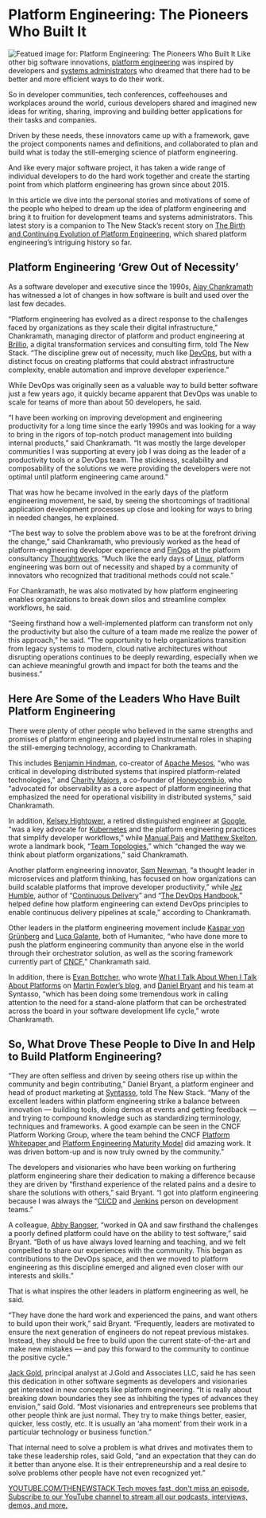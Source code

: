 # Platform Engineering: The Pioneers Who Built It
![Featued image for: Platform Engineering: The Pioneers Who Built It](https://cdn.thenewstack.io/media/2024/12/ffd48fff-getty-images-qozmdnkckeo-unsplash-1-1024x586.jpg)
Like other big software innovations, [platform engineering](https://thenewstack.io/platform-engineering/) was inspired by developers and [systems administrators](https://thenewstack.io/syslinuxos-a-linux-distro-for-system-administrators/) who dreamed that there had to be better and more efficient ways to do their work.

So in developer communities, tech conferences, coffeehouses and workplaces around the world, curious developers shared and imagined new ideas for writing, sharing, improving and building better applications for their tasks and companies.

Driven by these needs, these innovators came up with a framework, gave the project components names and definitions, and collaborated to plan and build what is today the still-emerging science of platform engineering.

And like every major software project, it has taken a wide range of individual developers to do the hard work together and create the starting point from which platform engineering has grown since about 2015.

In this article we dive into the personal stories and motivations of some of the people who helped to dream up the idea of platform engineering and bring it to fruition for development teams and systems administrators. This latest story is a companion to The New Stack’s recent story on [The Birth and Continuing Evolution of Platform Engineering](https://thenewstack.io/the-birth-and-continuing-evolution-of-platform-engineering/), which shared platform engineering’s intriguing history so far.

## Platform Engineering ‘Grew Out of Necessity’
As a software developer and executive since the 1990s, [Ajay Chankramath](https://www.linkedin.com/in/chankramath/) has witnessed a lot of changes in how software is built and used over the last few decades.

“Platform engineering has evolved as a direct response to the challenges faced by organizations as they scale their digital infrastructure,” Chankramath, managing director of platform and product engineering at [Brillio](https://www.brillio.com/), a digital transformation services and consulting firm, told The New Stack. “The discipline grew out of necessity, much like [DevOps](https://thenewstack.io/devops/), but with a distinct focus on creating platforms that could abstract infrastructure complexity, enable automation and improve developer experience.”

While DevOps was originally seen as a valuable way to build better software just a few years ago, it quickly became apparent that DevOps was unable to scale for teams of more than about 50 developers, he said.

“I have been working on improving development and engineering productivity for a long time since the early 1990s and was looking for a way to bring in the rigors of top-notch product management into building internal products,” said Chankramath. “It was mostly the large developer communities I was supporting at every job I was doing as the leader of a productivity tools or a DevOps team. The stickiness, scalability and composability of the solutions we were providing the developers were not optimal until platform engineering came around.”

That was how he became involved in the early days of the platform engineering movement, he said, by seeing the shortcomings of traditional application development processes up close and looking for ways to bring in needed changes, he explained.

“The best way to solve the problem above was to be at the forefront driving the change,” said Chankramath, who previously worked as the head of platform-engineering developer experience and [FinOps](https://thenewstack.io/finops-the-why-what-and-how/) at the platform consultancy [Thoughtworks](https://www.thoughtworks.com/). “Much like the early days of [Linux](https://thenewstack.io/rust-in-the-linux-kernel/), platform engineering was born out of necessity and shaped by a community of innovators who recognized that traditional methods could not scale.”

For Chankramath, he was also motivated by how platform engineering enables organizations to break down silos and streamline complex workflows, he said.

“Seeing firsthand how a well-implemented platform can transform not only the productivity but also the culture of a team made me realize the power of this approach,” he said. “The opportunity to help organizations transition from legacy systems to modern, cloud native architectures without disrupting operations continues to be deeply rewarding, especially when we can achieve meaningful growth and impact for both the teams and the business.”

## Here Are Some of the Leaders Who Have Built Platform Engineering
There were plenty of other people who believed in the same strengths and promises of platform engineering and played instrumental roles in shaping the still-emerging technology, according to Chankramath.

This includes [Benjamin Hindman](https://www.linkedin.com/in/benjamin-hindman-880b219/), co-creator of [Apache Mesos](https://mesos.apache.org/), “who was critical in developing distributed systems that inspired platform-related technologies,” and [Charity Majors](https://www.linkedin.com/in/charity-majors/), a co-founder of [Honeycomb.io](https://www.honeycomb.io/?utm_content=inline+mention), who “advocated for observability as a core aspect of platform engineering that emphasized the need for operational visibility in distributed systems,” said Chankramath.

In addition, [Kelsey Hightower](https://www.linkedin.com/in/kelsey-hightower-849b342b1/), a retired distinguished engineer at [Google](https://cloud.google.com/?utm_content=inline+mention), “was a key advocate for [Kubernetes](https://thenewstack.io/kubernetes/) and the platform engineering practices that simplify developer workflows,” while [Manual Pais](https://www.linkedin.com/in/manuelpais/) and [Matthew Skelton](https://www.linkedin.com/in/matthewskelton/), wrote a landmark book, “[Team Topologies](https://teamtopologies.com/),” which “changed the way we think about platform organizations,” said Chankramath.

Another platform engineering innovator, [Sam Newman](https://www.linkedin.com/in/samnewman/), “a thought leader in microservices and platform thinking, has focused on how organizations can build scalable platforms that improve developer productivity,” while [Jez Humble](https://www.linkedin.com/in/jez-humble/), author of “[Continuous Delivery](https://martinfowler.com/books/continuousDelivery.html)” and “[The DevOps Handbook](https://itrevolution.com/product/the-devops-handbook-second-edition/),” helped define how platform engineering can extend DevOps principles to enable continuous delivery pipelines at scale,” according to Chankramath.

Other leaders in the platform engineering movement include [Kaspar von Grünberg](https://www.linkedin.com/in/kvgruenberg/) and [Luca Galante](https://www.linkedin.com/in/luca-galante/), both of Humanitec, “who have done more to push the platform engineering community than anyone else in the world through their orchestrator solution, as well as the scoring framework currently part of [CNCF](https://cncf.io/?utm_content=inline+mention),” Chankramath said.

In addition, there is [Evan Bottcher,](https://www.linkedin.com/in/evanbottcher/) who wrote [What I Talk About When I Talk About Platforms](https://martinfowler.com/articles/talk-about-platforms.html) on [Martin Fowler’s blog](https://martinfowler.com/), and [Daniel Bryant](https://www.linkedin.com/in/danielbryantuk/) and his team at Syntasso, “which has been doing some tremendous work in calling attention to the need for a stand-alone platform that can be orchestrated across the board in your software development life cycle,” wrote Chankramath.

## So, What Drove These People to Dive In and Help to Build Platform Engineering?
“They are often selfless and driven by seeing others rise up within the community and begin contributing,” Daniel Bryant, a platform engineer and head of product marketing at [Syntasso](https://www.syntasso.io/), told The New Stack. “Many of the excellent leaders within platform engineering strike a balance between innovation — building tools, doing demos at events and getting feedback — and trying to compound knowledge such as standardizing terminology, techniques and frameworks. A good example can be seen in the CNCF Platform Working Group, where the team behind the CNCF [Platform Whitepaper ](https://tag-app-delivery.cncf.io/whitepapers/platforms/)and [Platform Engineering Maturity Model](https://tag-app-delivery.cncf.io/whitepapers/platform-eng-maturity-model/) did amazing work. It was driven bottom-up and is now truly owned by the community.”

The developers and visionaries who have been working on furthering platform engineering share their dedication to making a difference because they are driven by “firsthand experience of the related pains and a desire to share the solutions with others,” said Bryant. “I got into platform engineering because I was always the “[CI/CD](https://thenewstack.io/ci-cd/) and [Jenkins](https://thenewstack.io/cloudbees-scales-jenkins-redefines-devsecops/) person on development teams.”

A colleague, [Abby Bangser](https://www.linkedin.com/in/abbybangser/), “worked in QA and saw firsthand the challenges a poorly defined platform could have on the ability to test software,” said Bryant. “Both of us have always loved learning and teaching, and we felt compelled to share our experiences with the community. This began as contributions to the DevOps space, and then we moved to platform engineering as this discipline emerged and aligned even closer with our interests and skills.”

That is what inspires the other leaders in platform engineering as well, he said.

“They have done the hard work and experienced the pains, and want others to build upon their work,” said Bryant. “Frequently, leaders are motivated to ensure the next generation of engineers do not repeat previous mistakes. Instead, they should be free to build upon the current state-of-the-art and make new mistakes — and pay this forward to the community to continue the positive cycle.”

[Jack Gold](https://www.linkedin.com/in/jckgld/), principal analyst at J.Gold and Associates LLC, said he has seen this dedication in other software segments as developers and visionaries get interested in new concepts like platform engineering.
“It is really about breaking down boundaries they see as inhibiting the types of advances they envision,” said Gold. “Most visionaries and entrepreneurs see problems that other people think are just normal. They try to make things better, easier, quicker, less costly, etc. It is usually an ‘aha moment’ from their work in a particular technology or business function.”

That internal need to solve a problem is what drives and motivates them to take these leadership roles, said Gold, “and an expectation that they can do it better than anyone else. It is their entrepreneurship and a real desire to solve problems other people have not even recognized yet.”

[
YOUTUBE.COM/THENEWSTACK
Tech moves fast, don't miss an episode. Subscribe to our YouTube
channel to stream all our podcasts, interviews, demos, and more.
](https://youtube.com/thenewstack?sub_confirmation=1)